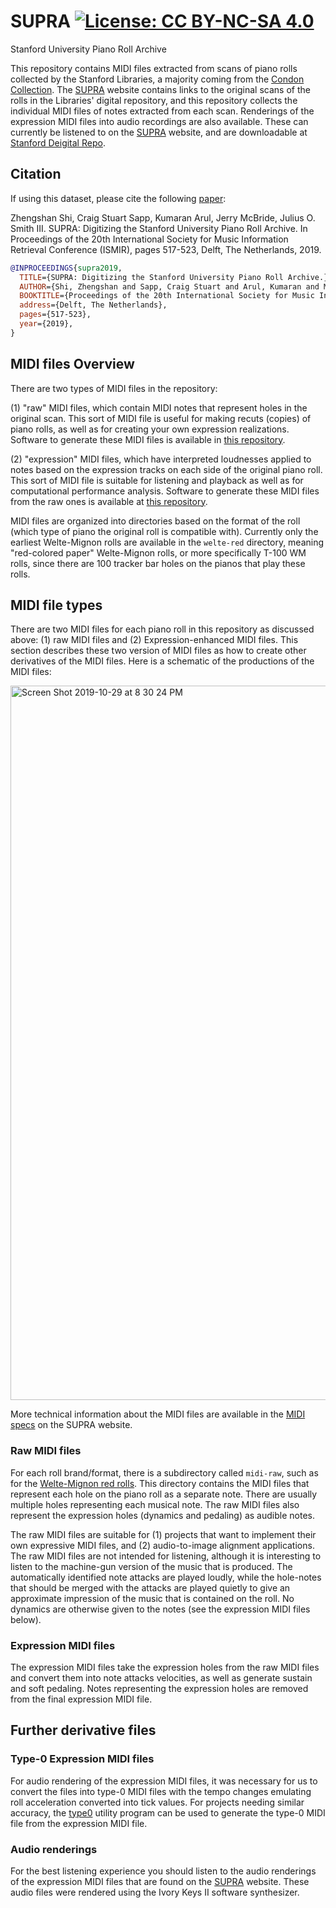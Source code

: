 # SUPRA [![License: CC BY-NC-SA 4.0](https://img.shields.io/badge/License-CC%20BY--NC--SA%204.0-lightgrey.svg)](https://creativecommons.org/licenses/by-nc-sa/4.0/)

Stanford University Piano Roll Archive

This repository contains MIDI files extracted from scans of piano
rolls collected by the Stanford Libraries, a majority coming from
the [Condon Collection](https://library.stanford.edu/collections/denis-condon-collection-reproducing-pianos-and-rolls).
The [SUPRA](https://supra.stanford.edu) website contains links to
the original scans of the rolls in the Libraries' digital repository,
and this repository collects the individual MIDI files of notes
extracted from each scan. Renderings of the expression MIDI files into audio recordings are also available. These can currently be listened to on the
[SUPRA](https://supra.stanford.edu) website, and are downloadable at
[Stanford Deigital Repo](https://purl.stanford.edu/xf457dx9166).


## Citation ##
If using this dataset, please cite the following [paper](http://archives.ismir.net/ismir2019/paper/000062.pdf):

Zhengshan Shi, Craig Stuart Sapp, Kumaran Arul, Jerry McBride, Julius O. Smith III. SUPRA: Digitizing the Stanford University Piano Roll Archive. In Proceedings of the 20th International Society for Music Information Retrieval Conference (ISMIR), pages 517-523, Delft, The Netherlands, 2019.

```bibtex
@INPROCEEDINGS{supra2019,
  TITLE={SUPRA: Digitizing the Stanford University Piano Roll Archive.},
  AUTHOR={Shi, Zhengshan and Sapp, Craig Stuart and Arul, Kumaran and McBride, Jerry and Smith, Julius O.},
  BOOKTITLE={Proceedings of the 20th International Society for Music Information Retrieval},
  address={Delft, The Netherlands},
  pages={517-523},
  year={2019},
}
```

## MIDI files Overview ##
There are two types of MIDI files in the repository:

(1) "raw" MIDI files, which contain MIDI notes that represent holes
in the original scan.  This sort of MIDI file is useful for making
recuts (copies) of piano rolls, as well as for creating your own
expression realizations.  Software to generate these MIDI files is
available in [this
repository](https://github.com/pianoroll/roll-image-parser).

(2) "expression" MIDI files, which have interpreted loudnesses
applied to notes based on the expression tracks on each side of the
original piano roll.  This sort of MIDI file is suitable for listening
and playback as well as for computational performance analysis.
Software to generate these MIDI files from the raw ones is available
at [this repository](https://github.com/pianoroll/midi2exp).


MIDI files are organized into directories based on the format of
the roll (which type of piano the original roll is compatible with).
Currently only the earliest Welte-Mignon rolls are available in the
`welte-red` directory, meaning "red-colored paper" Welte-Mignon
rolls, or more specifically T-100 WM rolls, since there are 100
tracker bar holes on the pianos that play these rolls.


## MIDI file types ##

There are two MIDI files for each piano roll in this repository as
discussed above: (1) raw MIDI files and (2) Expression-enhanced
MIDI files.  This section describes these two version of MIDI files
as how to create other derivatives of the MIDI files.  Here is a schematic
of the productions of the MIDI files:

<img width="1143" alt="Screen Shot 2019-10-29 at 8 30 24 PM" src="https://user-images.githubusercontent.com/3487289/67826796-fbe48880-fa8a-11e9-9e49-d5799142dc3e.png">

More technical information about the MIDI files are available in the
[MIDI specs](https://supra.stanford.edu/midi-spec/) on the SUPRA website.

### Raw MIDI files ###

For each roll brand/format, there is a subdirectory called `midi-raw`,
such as for the [Welte-Mignon red
rolls](https://github.com/pianoroll/SUPRA/tree/master/welte-red).
This directory contains the MIDI files that represent each hole on
the piano roll as a separate note.  There are usually multiple holes
representing each musical note.  The raw MIDI files also represent
the expression holes (dynamics and pedaling) as audible notes.

The raw MIDI files are suitable for (1) projects that want to
implement their own expressive MIDI files, and (2) audio-to-image
alignment applications.  The raw MIDI files are not intended for
listening, although it is interesting to listen to the machine-gun
version of the music that is produced.  The automatically identified
note attacks are played loudly, while the hole-notes that should
be merged with the attacks are played quietly to give an approximate
impression of the music that is contained on the roll.  No dynamics
are otherwise given to the notes (see the expression MIDI files
below).


### Expression MIDI files ###

The expression MIDI files take the expression holes from the raw MIDI files
and convert them into note attacks velocities, as well as generate sustain
and soft pedaling.  Notes representing the expression holes are removed
from the final expression MIDI file.


## Further derivative files ##


### Type-0 Expression MIDI files ###

For audio rendering of the expression MIDI files, it was necessary
for us to convert the files into type-0 MIDI files with the tempo
changes emulating roll acceleration converted into tick values.
For projects needing similar accuracy, the [type0](https://github.com/pianoroll/midiroll/blob/master/tools/type0.cpp) utility program can be used
to generate the type-0 MIDI file from the expression MIDI file.


### Audio renderings ###

For the best listening experience you should listen to the
audio renderings of the expression MIDI files that are found
on the [SUPRA](https://supra.stanford.edu) website.  These
audio files were rendered using the Ivory Keys II software
synthesizer.


